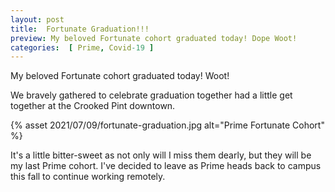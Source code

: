 ```yaml
---
layout: post
title:  Fortunate Graduation!!!
preview: My beloved Fortunate cohort graduated today! Dope Woot! 
categories:  [ Prime, Covid-19 ]
---
```


My beloved Fortunate cohort graduated today! Woot! 

We bravely gathered to celebrate graduation together had a little get together at the Crooked Pint downtown.

{% asset 2021/07/09/fortunate-graduation.jpg alt="Prime Fortunate Cohort" %}

It's a little bitter-sweet as not only will I miss them dearly, but they will be my last Prime cohort. I've decided to leave as Prime heads back to campus this fall to continue working remotely. 